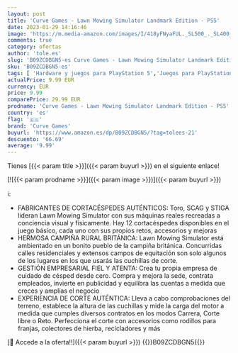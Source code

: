 ```yaml
---
layout: post
title: 'Curve Games - Lawn Mowing Simulator Landmark Edition - PS5'
date: 2023-01-29 14:16:46
image: 'https://m.media-amazon.com/images/I/418yFNyaFUL._SL500_._SL400_.jpg'
comments: true
category: ofertas
author: 'tole.es'
slug: 'B09ZCDBGN5-es Curve Games - Lawn Mowing Simulator Landmark Edition - PS5'
sku: 'B09ZCDBGN5-es'
tags: [ 'Hardware y juegos para PlayStation 5','Juegos para PlayStation 5','Videojuegos','curve games','ps5','🇪🇸', ]
actualPrice: 9.99 EUR
currency: EUR
price: 9.99
comparePrice: 29.99 EUR
prodname: 'Curve Games - Lawn Mowing Simulator Landmark Edition - PS5'
country: 'es'
flag: '🇪🇸'
brand: 'Curve Games'
buyurl: 'https://www.amazon.es/dp/B09ZCDBGN5/?tag=tolees-21'
descuento: '66.69'
average: '9.99'
---
```


Tienes [{{< param title >}}]({{< param buyurl >}}) en el siguiente enlace!

[![{{< param prodname >}}]({{< param image >}})]({{< param buyurl >}})

ℹ️:

- FABRICANTES DE CORTACÉSPEDES AUTÉNTICOS: Toro, SCAG y STIGA lideran Lawn Mowing Simulator con sus máquinas reales recreadas a conciencia visual y físicamente. Hay 12 cortacéspedes disponibles en el juego básico, cada uno con sus propios retos, accesorios y mejoras
- HERMOSA CAMPIÑA RURAL BRITÁNICA: Lawn Mowing Simulator está ambientado en un bonito pueblo de la campiña británica. Concurridas calles residenciales y extensos campos de equitación son solo algunos de los lugares en los que usarás las cuchillas de corte.
- GESTIÓN EMPRESARIAL FIEL Y ATENTA: Crea tu propia empresa de cuidado de césped desde cero. Compra y mejora la sede, contrata empleados, invierte en publicidad y equilibra las cuentas a medida que creces y amplías el negocio
- EXPERIENCIA DE CORTE AUTÉNTICA: Lleva a cabo comprobaciones del terreno, establece la altura de las cuchillas y mide la carga del motor a medida que cumples diversos contratos en los modos Carrera, Corte libre o Reto. Perfecciona el corte con accesorios como rodillos para franjas, colectores de hierba, recicladores y más

[🛒 Accede a la oferta!!]({{< param buyurl >}})
{{<world>}}B09ZCDBGN5{{</world>}}
